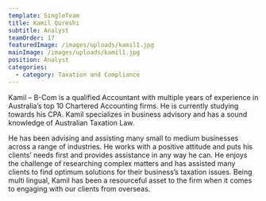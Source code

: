 ```yaml
---
template: SingleTeam
title: Kamil Qureshi
subtitle: Analyst
teamOrder: 17
featuredImage: /images/uploads/kamil1.jpg
mainImage: /images/uploads/kamil1.jpg
position: Analyst
categories:
  - category: Taxation and Compliance
---
```


Kamil – B-Com is a qualified Accountant with multiple years of experience in Australia’s top 10 Chartered Accounting firms. He is currently studying towards his CPA. Kamil specializes in business advisory and has a sound knowledge of Australian Taxation Law.

He has been advising and assisting many small to medium businesses across a range of industries. He works with a positive attitude and puts his clients’ needs first and provides assistance in any way he can. He enjoys the challenge of researching complex matters and has assisted many clients to find optimum solutions for their business’s taxation issues. Being multi lingual, Kamil has been a resourceful asset to the firm when it comes to engaging with our clients from overseas.
